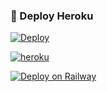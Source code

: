 ### 🚀 Deploy Heroku

[![Deploy](https://www.herokucdn.com/deploy/button.svg)](https://heroku.com/deploy?template=https://github.com/RiyadMusic/songAz)

 <a href="https://app.koyeb.com/deploy?type=git&repository=github.com/RiyadMusic/tag1er&branch=Master&name=tag1er"><img alt="heroku" src="https://img.shields.io/badge/-Deploy%20To%20Koyeb-black?style=for-the-badge&logo=koyeb&logoColor=white"/></a> 

[![Deploy on Railway](https://railway.app/button.svg)](https://railway.app/new/template?template=https%3A%2F%2Fgithub.com%2Frailwayapp%2Fblog&envs=NOTION_API_TOKEN%2CPOSTS_TABLE_ID&NOTION_API_TOKENDesc=The+token+for+your+Notion+integration&POSTS_TABLE_IDDesc=The+database+ID+for+the+table+containing+your+posts)
